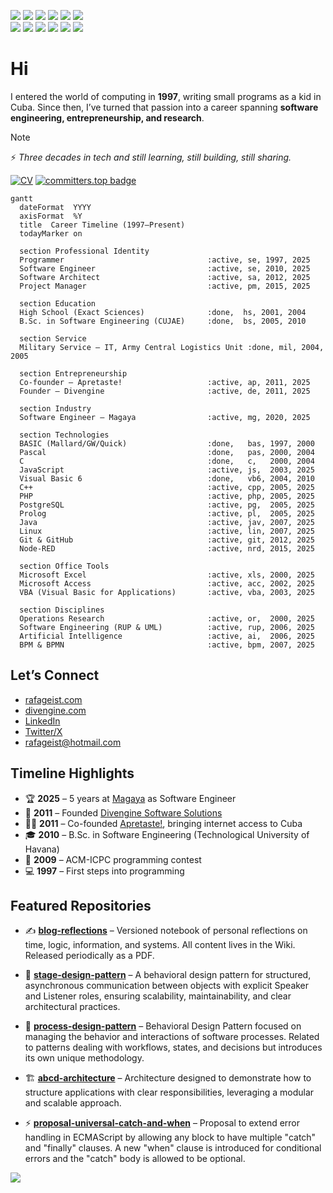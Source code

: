 <p align="left">
  <img src="https://img.shields.io/badge/Software-Engineer-blue">
  <img src="https://img.shields.io/badge/Software-Architect-blue">
  <img src="https://img.shields.io/badge/Project-Manager-blue">
  <img src="https://img.shields.io/badge/Web-Developer-white">
  <img src="https://img.shields.io/badge/App-Developer-green">
  <img src="https://img.shields.io/badge/Desktop-Developer-red"><br/>
  <img src="https://img.shields.io/badge/Linux-Admin-black">
  <img src="https://img.shields.io/badge/Windows-Admin-black">
  <img src="https://img.shields.io/badge/Social-Media-blue">
  <img src="https://img.shields.io/badge/Community-Manager-blue">
  <img src="https://img.shields.io/badge/Programming-Contest-red">
  <img src="https://img.shields.io/badge/Chess-Enthusiastic-brown">
</p>

# Hi

I entered the world of computing in **1997**, writing small programs as a kid in Cuba.  Since then, I’ve turned that passion into a career spanning **software engineering, entrepreneurship, and research**. 

> [!NOTE]
> ⚡ *Three decades in tech and still learning, still building, still sharing.* 

[![CV](https://img.shields.io/badge/Download-CV-blue)](https://divengine.com/download.php?file=cv-rafageist-2025-08-10.pdf) [![committers.top badge](https://user-badge.committers.top/suriname_private/rafageist.svg)](https://user-badge.committers.top/suriname_private/rafageist)

```mermaid
gantt
  dateFormat  YYYY
  axisFormat  %Y
  title  Career Timeline (1997–Present)
  todayMarker on

  section Professional Identity
  Programmer                                :active, se, 1997, 2025
  Software Engineer                         :active, se, 2010, 2025
  Software Architect                        :active, sa, 2012, 2025
  Project Manager                           :active, pm, 2015, 2025

  section Education
  High School (Exact Sciences)              :done,  hs, 2001, 2004
  B.Sc. in Software Engineering (CUJAE)     :done,  bs, 2005, 2010

  section Service
  Military Service — IT, Army Central Logistics Unit :done, mil, 2004, 2005

  section Entrepreneurship
  Co-founder — Apretaste!                   :active, ap, 2011, 2025
  Founder — Divengine                       :active, de, 2011, 2025

  section Industry
  Software Engineer — Magaya                :active, mg, 2020, 2025

  section Technologies
  BASIC (Mallard/GW/Quick)                  :done,   bas, 1997, 2000
  Pascal                                    :done,   pas, 2000, 2004
  C                                         :done,   c,   2000, 2004
  JavaScript                                :active, js,  2003, 2025
  Visual Basic 6                            :done,   vb6, 2004, 2010
  C++                                       :active, cpp, 2005, 2025
  PHP                                       :active, php, 2005, 2025
  PostgreSQL                                :active, pg,  2005, 2025
  Prolog                                    :active, pl,  2005, 2025
  Java                                      :active, jav, 2007, 2025
  Linux                                     :active, lin, 2007, 2025
  Git & GitHub                              :active, git, 2012, 2025
  Node-RED                                  :active, nrd, 2015, 2025

  section Office Tools
  Microsoft Excel                           :active, xls, 2000, 2025
  Microsoft Access                          :active, acc, 2002, 2025
  VBA (Visual Basic for Applications)       :active, vba, 2003, 2025

  section Disciplines
  Operations Research                       :active, or,  2000, 2025
  Software Engineering (RUP & UML)          :active, rup, 2006, 2025
  Artificial Intelligence                   :active, ai,  2006, 2025
  BPM & BPMN                                :active, bpm, 2007, 2025

```

## Let’s Connect  

- [rafageist.com](https://rafageist.com)  
- [divengine.com](https://divengine.com)  
- [LinkedIn](https://linkedin.com/in/rafageist)  
- [Twitter/X](https://twitter.com/rafageist)  
- rafageist@hotmail.com  

## Timeline Highlights  

- 🏆 **2025** – 5 years at [Magaya](https://magaya.com) as Software Engineer  
- 🚀 **2011** – Founded [Divengine Software Solutions](https://divengine.com) 
- 👨‍💻 **2011** – Co-founded [Apretaste!](https://apretaste.net), bringing internet access to Cuba  
- 🎓 **2010** – B.Sc. in Software Engineering (Technological University of Havana)  
- 🏅 **2009** – ACM-ICPC programming contest  
- 💻 **1997** – First steps into programming  

## Featured Repositories  

- ✍️ [**blog-reflections**](https://github.com/rafageist/blog-reflections) – Versioned notebook of personal reflections on time, logic, information, and systems. All content lives in the Wiki. Released periodically as a PDF.  

- 🧩 [**stage-design-pattern**](https://github.com/rafageist/stage-design-pattern) – A behavioral design pattern for structured, asynchronous communication between objects with explicit Speaker and Listener roles, ensuring scalability, maintainability, and clear architectural practices.

- 🔄 [**process-design-pattern**](https://github.com/rafageist/process-design-pattern) – Behavioral Design Pattern focused on managing the behavior and interactions of software processes. Related to patterns dealing with workflows, states, and decisions but introduces its own unique methodology. 

- 🏗️ [**abcd-architecture**](https://github.com/rafageist/abcd-architecture) – Architecture designed to demonstrate how to structure applications with clear responsibilities, leveraging a modular and scalable approach.

- ⚡ [**proposal-universal-catch-and-when**](https://github.com/rafageist/proposal-universal-catch-and-when) – Proposal to extend error handling in ECMAScript by allowing any block to have multiple "catch" and "finally" clauses. A new "when" clause is introduced for conditional errors and the "catch" body is allowed to be optional. 

<img src="https://github-profile-trophy.vercel.app/?username=rafageist&theme=kimbie_dark&column=9&row=1">





